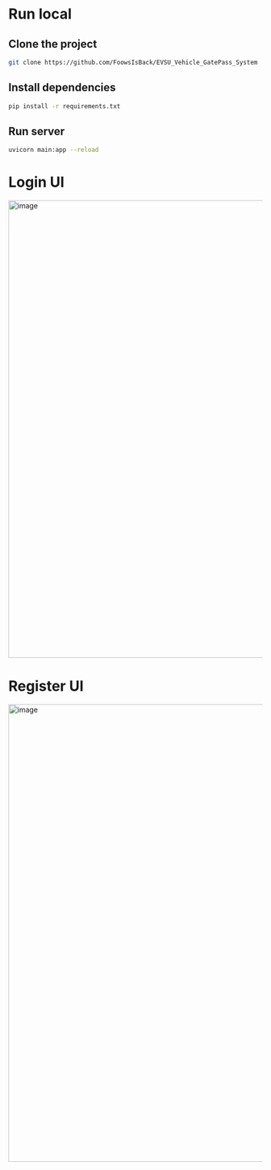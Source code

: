 # Run local

## Clone the project
```sh
git clone https://github.com/FoowsIsBack/EVSU_Vehicle_GatePass_System
```

## Install dependencies
```sh
pip install -r requirements.txt
```

## Run server
```sh
uvicorn main:app --reload
```

# Login UI
<img width="1460" height="906" alt="image" src="https://github.com/user-attachments/assets/125f67ed-e6c8-423b-a5df-0a7a5338bc5e" />

# Register UI
<img width="1460" height="906" alt="image" src="https://github.com/user-attachments/assets/238ec10d-2d9c-4cde-aa2c-5f09977b2954" />
